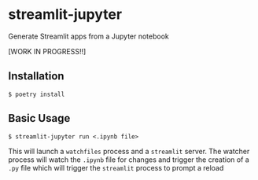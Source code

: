 # streamlit-jupyter
Generate Streamlit apps from a Jupyter notebook

[WORK IN PROGRESS!!]

## Installation
```
$ poetry install 
```

## Basic Usage

```
$ streamlit-jupyter run <.ipynb file>
```

This will launch a `watchfiles` process and a `streamlit` server. The watcher process will watch the `.ipynb` file for changes and trigger the creation of a `.py` file which will trigger the `streamlit` process to prompt a reload